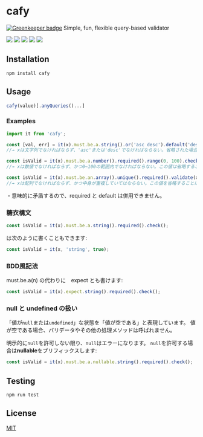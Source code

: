 cafy
============

[![Greenkeeper badge](https://badges.greenkeeper.io/syuilo/cafy.svg)](https://greenkeeper.io/)
Simple, fun, flexible query-based validator

[![][npm-badge]][npm-link]
[![][mit-badge]][mit]
[![][travis-badge]][travis-link]
[![][himawari-badge]][himasaku]
[![][sakurako-badge]][himasaku]

Installation
------------
`npm install cafy`

Usage
------------
``` javascript
cafy(value)[.anyQueries()...]
```

### Examples
``` javascript
import it from 'cafy';

const [val, err] = it(x).must.be.a.string().or('asc desc').default('desc').qed();
//→ xは文字列でなければならず、'asc'または'desc'でなければならない。省略された場合のデフォルトは'desc'とする。

const isValid = it(x).must.be.a.number().required().range(0, 100).check();
//→ xは数値でなければならず、かつ0~100の範囲内でなければならない。この値は省略することはできない。

const isValid = it(x).must.be.an.array().unique().required().validate(x => x[0] != 'strawberry pasta').check();
//→ xは配列でなければならず、かつ中身が重複していてはならない。この値を省略することはできない。そして配列の最初の要素が'strawberry pasta'という文字列であってはならない。
```

・意味的に矛盾するので、required と default は併用できません。

### 糖衣構文
``` javascript
const isValid = it(x).must.be.a.string().required().check();
```
は次のように書くこともできます:
``` javascript
const isValid = it(x, 'string', true);
```

### BDD風記法
must.be.a(n) の代わりに　expect とも書けます:
``` javascript
const isValid = it(x).expect.string().required().check();
```

### null と undefined の扱い
「値が`null`または`undefined`」な状態を「値が空である」と表現しています。
値が空である場合、バリデータやその他の処理メソッドは呼ばれません。

明示的に`null`を許可しない限り、`null`はエラーになります。
`null`を許可する場合は**nullable**をプリフィックスします:
``` javascript
const isValid = it(x).must.be.a.nullable.string().required().check();
```

Testing
-------
`npm run test`

License
-------
[MIT](LICENSE)

[npm-link]:       https://www.npmjs.com/package/cafy
[npm-badge]:      https://img.shields.io/npm/v/cafy.svg?style=flat-square
[mit]:            http://opensource.org/licenses/MIT
[mit-badge]:      https://img.shields.io/badge/license-MIT-444444.svg?style=flat-square
[travis-link]:    https://travis-ci.org/syuilo/cafy
[travis-badge]:   http://img.shields.io/travis/syuilo/cafy.svg?style=flat-square
[himasaku]:       https://himasaku.net
[himawari-badge]: https://img.shields.io/badge/%E5%8F%A4%E8%B0%B7-%E5%90%91%E6%97%A5%E8%91%B5-1684c5.svg?style=flat-square
[sakurako-badge]: https://img.shields.io/badge/%E5%A4%A7%E5%AE%A4-%E6%AB%BB%E5%AD%90-efb02a.svg?style=flat-square
